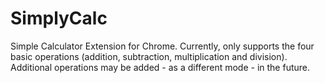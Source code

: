 # SimplyCalc
Simple Calculator Extension for Chrome. Currently, only supports the four basic operations (addition, subtraction, multiplication and division). Additional operations may be added - as a different mode - in the future.


